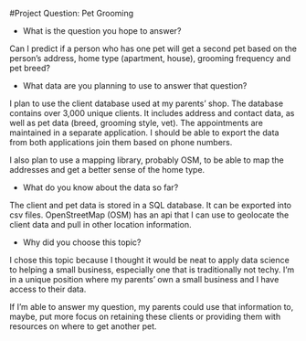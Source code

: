 #Project Question:  Pet Grooming

* What is the question you hope to answer?

Can I predict if a person who has one pet will get a second pet based on the person’s address, home type (apartment, house), grooming frequency and pet breed?

* What data are you planning to use to answer that question?

I plan to use the client database used at my parents’ shop.  The database contains over 3,000 unique clients.  It includes address and contact data, as well as pet data (breed, grooming style, vet).  The appointments are maintained in a separate application.  I should be able to export the data from both applications join them based on phone numbers.

I also plan to use a mapping library, probably OSM, to be able to map the addresses and get a better sense of the home type.

* What do you know about the data so far?

The client and pet data is stored in a SQL database. It can be exported into csv files.  OpenStreetMap (OSM) has an api that I can use to geolocate the client data and pull in other location information.

* Why did you choose this topic?

I chose this topic because I thought it would be neat to apply data science to helping a small business, especially one that is traditionally not techy.  I’m in a unique position where my parents’ own a small business and I have access to their data.

If I’m able to answer my question, my parents could use that information to, maybe, put more focus on retaining these clients or providing them with resources on where to get another pet.